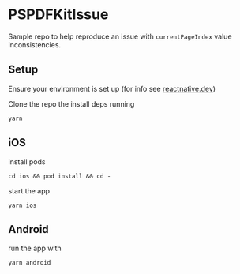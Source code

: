 # PSPDFKitIssue

Sample repo to help reproduce an issue with `currentPageIndex` value inconsistencies.

## Setup

Ensure your environment is set up (for info see [reactnative.dev](https://reactnative.dev/docs/environment-setup))

Clone the repo the install deps running

```
yarn
```

## iOS

install pods

```
cd ios && pod install && cd -
```

start the app
```
yarn ios
```

## Android

run the app with

```
yarn android
```

